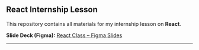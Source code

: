 ## React Internship Lesson

This repository contains all materials for my internship lesson on **React**.

**Slide Deck (Figma):**
[React Class – Figma Slides](https://www.figma.com/slides/n5dLaHKUsRLVqbaNxpieiS/React-Class?node-id=1-42&t=jkIRKZjLsgDMoRRj-1)

---

